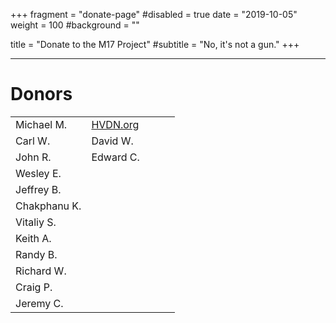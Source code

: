 +++
fragment = "donate-page"
#disabled = true
date = "2019-10-05"
weight = 100
#background = ""

title = "Donate to the M17 Project"
#subtitle = "No, it's not a gun."
+++

---

# Donors

| | | | | |
|-|-|-|-|-|
|Michael M.|[HVDN.org](https://hvdn.org)| | | |
|Carl W.|David W.| | | |
|John R.|Edward C.| | | |
|Wesley E.| | | | |
|Jeffrey B.| | | | |
|Chakphanu K.| | | | |
|Vitaliy S.| | | | |
|Keith A.| | | | |
|Randy B.| | | | |
|Richard W.| | | | |
|Craig P.| | | | |
|Jeremy C.| | | | |
